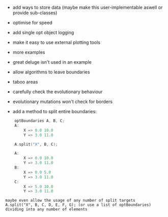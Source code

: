 - add ways to store data (maybe make this user-implementable aswell or provide sub-classes)
- optimise for speed  
- add single opt object logging  
- make it easy to use external plotting tools  
- more examples  
- great deluge isn't used in an example  
- allow algorithms to leave boundaries  
- taboo areas  
- carefully check the evolutionary behaviour  
- evolutionary mutations won't check for borders

- add a method to split entire boundaries:
```cpp
    optBoundaries A, B, C;
    A:
        X => 0.0 10.0
        Y => 3.0 11.0

    A.split("X", B, C);

    A:
        X => 0.0 10.0
        Y => 3.0 11.0
    B:
        X => 0.0 5.0
        Y => 3.0 11.0
    C:
        X => 5.0 10.0
        Y => 3.0 11.0
```
    maybe even allow the usage of any number of split targets
    A.split("X", B, C, D, E, F, G); (or use a list of optBoundaries)
    dividing into any number of elements
